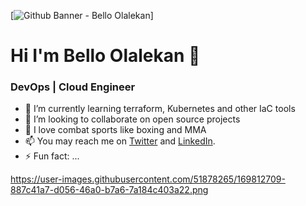 [![Github Banner - Bello Olalekan](https://drive.google.com/file/d/1hX7EnaWonqn7G5CqZwDx_uTsF8k6EEKg/view?usp=sharing)]

# Hi I'm Bello Olalekan 👋
### DevOps | Cloud Engineer 
<!--
**bello-olalekan/bello-olalekan** is a ✨ _special_ ✨ repository because its `README.md` (this file) appears on your GitHub profile.
Here are some ideas to get you started:
-->

- 🌱 I’m currently learning terraform, Kubernetes and other IaC tools
- 👯 I’m looking to collaborate on open source projects
- 💬 I love combat sports like boxing and MMA
- 📫 You may reach me on [Twitter](https://www.twitter.com/olalekanQBello) and [LinkedIn](https://www.linkedin.com/in/bello-olalekan).
- ⚡ Fun fact: ...


https://user-images.githubusercontent.com/51878265/169812709-887c41a7-d056-46a0-b7a6-7a184c403a22.png
